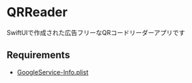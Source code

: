 # QRReader

SwiftUIで作成された広告フリーなQRコードリーダーアプリです

## Requirements

- [GoogleService-Info.plist](https://console.firebase.google.com/project/qrreader-994fd)